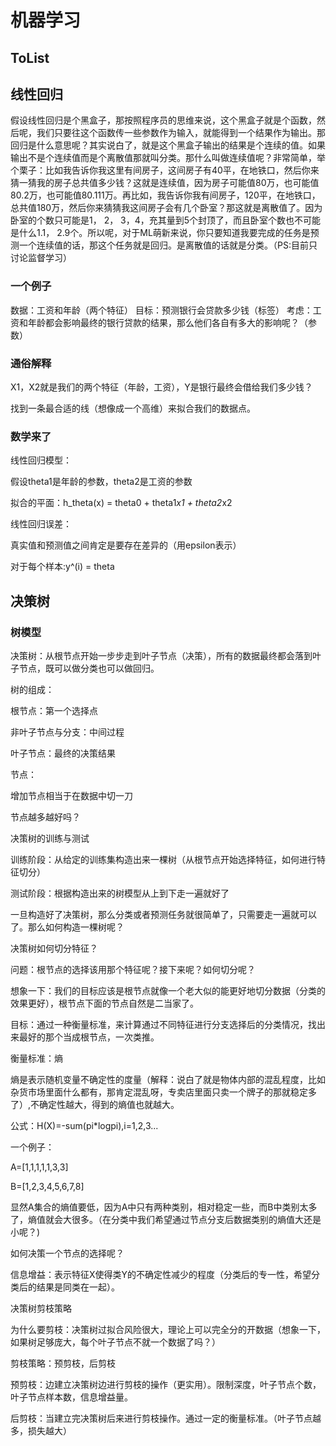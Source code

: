 # 机器学习

## ToList



## 线性回归

假设线性回归是个黑盒子，那按照程序员的思维来说，这个黑盒子就是个函数，然后呢，我们只要往这个函数传一些参数作为输入，就能得到一个结果作为输出。那回归是什么意思呢？其实说白了，就是这个黑盒子输出的结果是个连续的值。如果输出不是个连续值而是个离散值那就叫分类。那什么叫做连续值呢？非常简单，举个栗子：比如我告诉你我这里有间房子，这间房子有40平，在地铁口，然后你来猜一猜我的房子总共值多少钱？这就是连续值，因为房子可能值80万，也可能值80.2万，也可能值80.111万。再比如，我告诉你我有间房子，120平，在地铁口，总共值180万，然后你来猜猜我这间房子会有几个卧室？那这就是离散值了。因为卧室的个数只可能是1， 2， 3，4，充其量到5个封顶了，而且卧室个数也不可能是什么1.1， 2.9个。所以呢，对于ML萌新来说，你只要知道我要完成的任务是预测一个连续值的话，那这个任务就是回归。是离散值的话就是分类。（PS:目前只讨论监督学习）


### 一个例子
数据：工资和年龄（两个特征）
目标：预测银行会贷款多少钱（标签）
考虑：工资和年龄都会影响最终的银行贷款的结果，那么他们各自有多大的影响呢？（参数）


### 通俗解释

X1，X2就是我们的两个特征（年龄，工资），Y是银行最终会借给我们多少钱？

找到一条最合适的线（想像成一个高维）来拟合我们的数据点。


### 数学来了

线性回归模型：

假设theta1是年龄的参数，theta2是工资的参数

拟合的平面：h_theta(x) = theta0 + theta1*x1 + theta2*x2

线性回归误差：

真实值和预测值之间肯定是要存在差异的（用epsilon表示）

对于每个样本:y^(i) = theta

## 决策树

### 树模型

决策树：从根节点开始一步步走到叶子节点（决策），所有的数据最终都会落到叶子节点，既可以做分类也可以做回归。

树的组成：

根节点：第一个选择点

非叶子节点与分支：中间过程

叶子节点：最终的决策结果

节点：

增加节点相当于在数据中切一刀

节点越多越好吗？

决策树的训练与测试

训练阶段：从给定的训练集构造出来一棵树（从根节点开始选择特征，如何进行特征切分）

测试阶段：根据构造出来的树模型从上到下走一遍就好了

一旦构造好了决策树，那么分类或者预测任务就很简单了，只需要走一遍就可以了。那么如何构造一棵树呢？

决策树如何切分特征？

问题：根节点的选择该用那个特征呢？接下来呢？如何切分呢？

想象一下：我们的目标应该是根节点就像一个老大似的能更好地切分数据（分类的效果更好），根节点下面的节点自然是二当家了。

目标：通过一种衡量标准，来计算通过不同特征进行分支选择后的分类情况，找出来最好的那个当成根节点，一次类推。

衡量标准：熵

熵是表示随机变量不确定性的度量（解释：说白了就是物体内部的混乱程度，比如杂货市场里面什么都有，那肯定混乱呀，专卖店里面只卖一个牌子的那就稳定多了）,不确定性越大，得到的熵值也就越大。

公式：H(X)=-sum(pi*logpi),i=1,2,3...

一个例子：

A=[1,1,1,1,1,3,3]

B=[1,2,3,4,5,6,7,8]

显然A集合的熵值要低，因为A中只有两种类别，相对稳定一些，而B中类别太多了，熵值就会大很多。（在分类中我们希望通过节点分支后数据类别的熵值大还是小呢？)

如何决策一个节点的选择呢？

信息增益：表示特征X使得类Y的不确定性减少的程度（分类后的专一性，希望分类后的结果是同类在一起）。

决策树剪枝策略

为什么要剪枝：决策树过拟合风险很大，理论上可以完全分的开数据（想象一下，如果树足够庞大，每个叶子节点不就一个数据了吗？）

剪枝策略：预剪枝，后剪枝

预剪枝：边建立决策树边进行剪枝的操作（更实用）。限制深度，叶子节点个数，叶子节点样本数，信息增益量。

后剪枝：当建立完决策树后来进行剪枝操作。通过一定的衡量标准。（叶子节点越多，损失越大）














